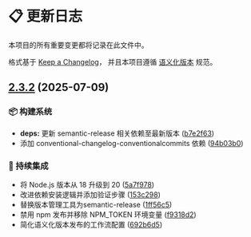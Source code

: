 # 📋 更新日志

本项目的所有重要变更都将记录在此文件中。

格式基于 [Keep a Changelog](https://keepachangelog.com/zh-CN/1.0.0/)，
并且本项目遵循 [语义化版本](https://semver.org/lang/zh-CN/) 规范。


## [2.3.2](https://github.com/nowscott/GoPage/compare/v2.3.1...v2.3.2) (2025-07-09)


### 📦 构建系统

* **deps:** 更新 semantic-release 相关依赖至最新版本 ([b7e2f63](https://github.com/nowscott/GoPage/commit/b7e2f639913a6b0fc965115eb450459c05cd36e5))
* 添加 conventional-changelog-conventionalcommits 依赖 ([94b03b0](https://github.com/nowscott/GoPage/commit/94b03b0167e62b874cf9e2fc862d3aa5002bece3))


### 👷 持续集成

* 将 Node.js 版本从 18 升级到 20 ([5a7f978](https://github.com/nowscott/GoPage/commit/5a7f978c56f495555e149a078f1c6203c56d0cc3))
* 改进依赖安装逻辑并添加验证步骤 ([153c298](https://github.com/nowscott/GoPage/commit/153c2985cd1d9b6feebee955026dc776b4968d1a))
* 替换版本管理工具为semantic-release ([1ff56c5](https://github.com/nowscott/GoPage/commit/1ff56c5ce3e9e9fd99a71a160e9f20f516be5616))
* 禁用 npm 发布并移除 NPM_TOKEN 环境变量 ([f9318d2](https://github.com/nowscott/GoPage/commit/f9318d260855f4da951e5256c7929a4a89f3f1c1))
* 简化语义化版本发布的工作流配置 ([692b6d5](https://github.com/nowscott/GoPage/commit/692b6d5cc86e69400caf21798af17c4771619f0b))
